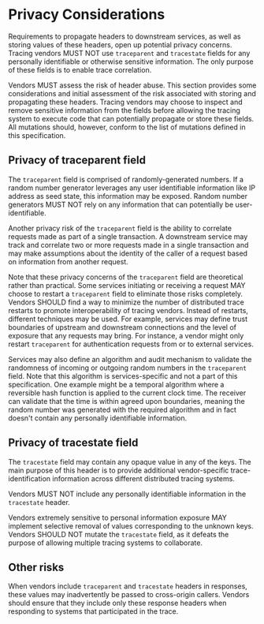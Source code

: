 # Privacy Considerations

Requirements to propagate headers to downstream services, as well as storing values of these headers, open up potential privacy concerns. Tracing vendors MUST NOT use `traceparent` and `tracestate` fields for any personally identifiable or otherwise sensitive information. The only purpose of these fields is to enable trace correlation.

Vendors MUST assess the risk of header abuse. This section provides some considerations and initial assessment of the risk associated with storing and propagating these headers. Tracing vendors may choose to inspect and remove sensitive information from the fields before allowing the tracing system to execute code that can potentially propagate or store these fields. All mutations should, however, conform to the list of mutations defined in this specification.

## Privacy of traceparent field

The `traceparent` field is comprised of randomly-generated numbers. If a random number generator leverages any user identifiable information like IP address as seed state, this information may be exposed. Random number generators MUST NOT rely on any information that can potentially be user-identifiable.

Another privacy risk of the `traceparent` field is the ability to correlate requests made as part of a single transaction. A downstream service may track and correlate two or more requests made in a single transaction and may make assumptions about the identity of the caller of a request based on information from another request.

Note that these privacy concerns of the `traceparent` field are theoretical rather than practical. Some services initiating or receiving a request MAY choose to restart a `traceparent` field to eliminate those risks completely. Vendors SHOULD find a way to minimize the number of <a>distributed trace</a> restarts to promote interoperability of tracing vendors. Instead of restarts, different techniques may be used. For example, services may define trust boundaries of upstream and downstream connections and the level of exposure that any requests may bring. For instance, a vendor might only restart `traceparent` for authentication requests from or to external services.

Services may also define an algorithm and audit mechanism to validate the randomness of incoming or outgoing random numbers in the `traceparent` field. Note that this algorithm is services-specific and not a part of this specification. One example might be a temporal algorithm where a reversible hash function is applied to the current clock time. The receiver can validate that the time is within agreed upon boundaries, meaning the random number was generated with the required algorithm and in fact doesn't contain any personally identifiable information.

## Privacy of tracestate field

The `tracestate` field may contain any opaque value in any of the keys. The main purpose of this header is to provide additional vendor-specific trace-identification information across different distributed tracing systems.

Vendors MUST NOT include any personally identifiable information in the `tracestate` header.

Vendors extremely sensitive to personal information exposure MAY implement selective removal of values corresponding to the unknown keys. Vendors SHOULD NOT mutate the `tracestate` field, as it defeats the purpose of allowing multiple tracing systems to collaborate.

## Other risks

When vendors include `traceparent` and `tracestate` headers in responses, these values may inadvertently be passed to cross-origin callers. Vendors should ensure that they include only these response headers when responding to systems that participated in the trace.
